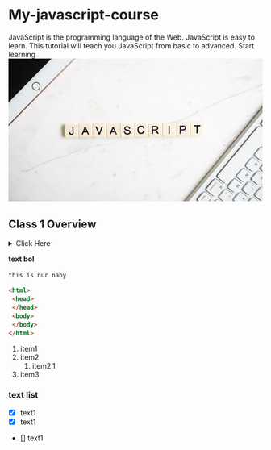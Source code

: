 
# My-javascript-course
JavaScript is the programming language of the Web. JavaScript is easy to learn. This tutorial will teach you JavaScript from basic to advanced. Start learning
<img src='./img/javascript.jpg'>
## Class 1 Overview
<details>
<summary>Click Here </summary>

### Math 
- Math.round(x)	Returns x rounded to its nearest integer
- Math.ceil(x)	Returns x rounded up to its nearest integer
- Math.floor(x)	Returns x rounded down to its nearest integer
- Math.trunc(x)	Returns the integer part of x (new in ES6)
</details>

__text bol__

`this is nur naby`
```html
<html>
 <head>
 </head>
 <body>
 </body>
</html>
```
1. item1
2. item2
    1. item2.1
3. item3
### text list

- [x] text1
- [x] text1
- [] text1

